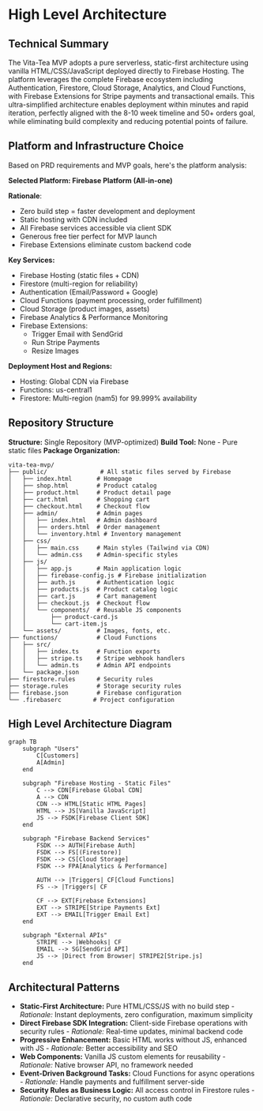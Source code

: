 # High Level Architecture

## Technical Summary

The Vita-Tea MVP adopts a pure serverless, static-first architecture using vanilla HTML/CSS/JavaScript deployed directly to Firebase Hosting. The platform leverages the complete Firebase ecosystem including Authentication, Firestore, Cloud Storage, Analytics, and Cloud Functions, with Firebase Extensions for Stripe payments and transactional emails. This ultra-simplified architecture enables deployment within minutes and rapid iteration, perfectly aligned with the 8-10 week timeline and 50+ orders goal, while eliminating build complexity and reducing potential points of failure.

## Platform and Infrastructure Choice

Based on PRD requirements and MVP goals, here's the platform analysis:

**Selected Platform: Firebase Platform (All-in-one)**

**Rationale**:

- Zero build step = faster development and deployment
- Static hosting with CDN included
- All Firebase services accessible via client SDK
- Generous free tier perfect for MVP launch
- Firebase Extensions eliminate custom backend code

**Key Services:**

- Firebase Hosting (static files + CDN)
- Firestore (multi-region for reliability)
- Authentication (Email/Password + Google)
- Cloud Functions (payment processing, order fulfillment)
- Cloud Storage (product images, assets)
- Firebase Analytics & Performance Monitoring
- Firebase Extensions:
  - Trigger Email with SendGrid
  - Run Stripe Payments
  - Resize Images

**Deployment Host and Regions:**

- Hosting: Global CDN via Firebase
- Functions: us-central1
- Firestore: Multi-region (nam5) for 99.999% availability

## Repository Structure

**Structure:** Single Repository (MVP-optimized)
**Build Tool:** None - Pure static files
**Package Organization:**

```
vita-tea-mvp/
├── public/               # All static files served by Firebase
│   ├── index.html       # Homepage
│   ├── shop.html        # Product catalog
│   ├── product.html     # Product detail page
│   ├── cart.html        # Shopping cart
│   ├── checkout.html    # Checkout flow
│   ├── admin/           # Admin pages
│   │   ├── index.html   # Admin dashboard
│   │   ├── orders.html  # Order management
│   │   └── inventory.html # Inventory management
│   ├── css/
│   │   ├── main.css     # Main styles (Tailwind via CDN)
│   │   └── admin.css    # Admin-specific styles
│   ├── js/
│   │   ├── app.js       # Main application logic
│   │   ├── firebase-config.js # Firebase initialization
│   │   ├── auth.js      # Authentication logic
│   │   ├── products.js  # Product catalog logic
│   │   ├── cart.js      # Cart management
│   │   ├── checkout.js  # Checkout flow
│   │   └── components/  # Reusable JS components
│   │       ├── product-card.js
│   │       └── cart-item.js
│   └── assets/          # Images, fonts, etc.
├── functions/           # Cloud Functions
│   ├── src/
│   │   ├── index.ts     # Function exports
│   │   ├── stripe.ts    # Stripe webhook handlers
│   │   └── admin.ts     # Admin API endpoints
│   └── package.json
├── firestore.rules      # Security rules
├── storage.rules        # Storage security rules
├── firebase.json        # Firebase configuration
└── .firebaserc         # Project configuration
```

## High Level Architecture Diagram

```mermaid
graph TB
    subgraph "Users"
        C[Customers]
        A[Admin]
    end

    subgraph "Firebase Hosting - Static Files"
        C --> CDN[Firebase Global CDN]
        A --> CDN
        CDN --> HTML[Static HTML Pages]
        HTML --> JS[Vanilla JavaScript]
        JS --> FSDK[Firebase Client SDK]
    end

    subgraph "Firebase Backend Services"
        FSDK --> AUTH[Firebase Auth]
        FSDK --> FS[(Firestore)]
        FSDK --> CS[Cloud Storage]
        FSDK --> FPA[Analytics & Performance]

        AUTH --> |Triggers| CF[Cloud Functions]
        FS --> |Triggers| CF

        CF --> EXT[Firebase Extensions]
        EXT --> STRIPE[Stripe Payments Ext]
        EXT --> EMAIL[Trigger Email Ext]
    end

    subgraph "External APIs"
        STRIPE --> |Webhooks| CF
        EMAIL --> SG[SendGrid API]
        JS --> |Direct from Browser| STRIPE2[Stripe.js]
    end
```

## Architectural Patterns

- **Static-First Architecture:** Pure HTML/CSS/JS with no build step - _Rationale:_ Instant deployments, zero configuration, maximum simplicity
- **Direct Firebase SDK Integration:** Client-side Firebase operations with security rules - _Rationale:_ Real-time updates, minimal backend code
- **Progressive Enhancement:** Basic HTML works without JS, enhanced with JS - _Rationale:_ Better accessibility and SEO
- **Web Components:** Vanilla JS custom elements for reusability - _Rationale:_ Native browser API, no framework needed
- **Event-Driven Background Tasks:** Cloud Functions for async operations - _Rationale:_ Handle payments and fulfillment server-side
- **Security Rules as Business Logic:** All access control in Firestore rules - _Rationale:_ Declarative security, no custom auth code
